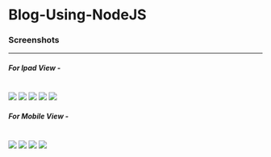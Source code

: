 # Blog-Using-NodeJS
<h3>Screenshots</h3><hr>
<h5>For Ipad View -</h5><br>

<img src="screen-shots/pad-1.png">
<img src="screen-shots/pad-2.png">
<img src="screen-shots/pad-3.png">
<img src="screen-shots/pad-4.png">
<img src="screen-shots/pad-5.png">

<h5>For Mobile View -</h5><br>
<img src="screen-shots/mobile-1.png">
<img src="screen-shots/mobile-2.png">
<img src="screen-shots/mobile-3.png">
<img src="screen-shots/mobile-4.png">

